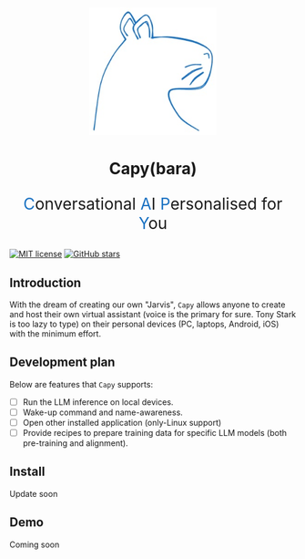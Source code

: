 <p align="center">
  <img src="./docs/logo.jpeg" style="width: 224px; max-width: 100%; height: auto;"/>
</p>

<h1 align="center">Capy(bara)</h1>
<p align="center" style="font-size:2em">
  <span style="color:#1971c2;">C</span>onversational <span style="color:#1971c2;">A</span>I <span style="color:#1971c2;">P</span>ersonalised for <span style="color:#1971c2;">Y</span>ou
</p>

[![MIT license](https://img.shields.io/badge/License-MIT-blue.svg)](https://lbesson.mit-license.org/) 
[![GitHub stars](https://img.shields.io/github/stars/tranminhduc4796/capy?style=social&label=Star)](https://github.com/tranminhduc4796/capy)


## Introduction

With the dream of creating our own "Jarvis", `Capy` allows anyone to create and host their own virtual assistant (voice is the primary for sure. Tony Stark is too lazy to type) on their personal devices (PC, laptops, Android, iOS) with the minimum effort.

## Development plan

Below are features that `Capy` supports:
- [ ] Run the LLM inference on local devices.
- [ ] Wake-up command and name-awareness.
- [ ] Open other installed application (only-Linux support)
- [ ] Provide recipes to prepare training data for specific LLM models (both pre-training and alignment).
## Install
Update soon

## Demo
Coming soon
